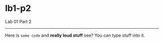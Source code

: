 # lb1-p2
Lab 01 Part 2

---

Here is `some code` and **really loud stuff** see?
You can type stuff into it.
